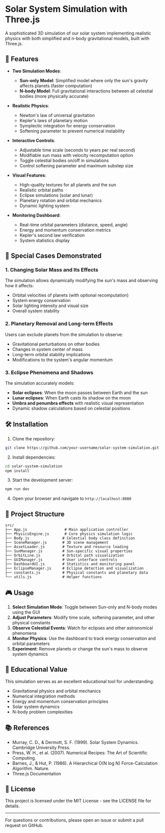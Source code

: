 # Solar System Simulation with Three.js

A sophisticated 3D simulation of our solar system implementing realistic physics with both simplified and n-body gravitational models, built with Three.js.

## 🌟 Features

- **Two Simulation Modes**:
  - **Sun-only Model**: Simplified model where only the sun's gravity affects planets (faster computation)
  - **N-body Model**: Full gravitational interactions between all celestial bodies (more physically accurate)

- **Realistic Physics**:
  - Newton's law of universal gravitation
  - Kepler's laws of planetary motion
  - Symplectic integration for energy conservation
  - Softening parameter to prevent numerical instability

- **Interactive Controls**:
  - Adjustable time scale (seconds to years per real second)
  - Modifiable sun mass with velocity recomputation option
  - Toggle celestial bodies on/off in simulations
  - Control softening parameter and maximum substep size

- **Visual Features**:
  - High-quality textures for all planets and the sun
  - Realistic orbital paths
  - Eclipse simulations (solar and lunar)
  - Planetary rotation and orbital mechanics
  - Dynamic lighting system

- **Monitoring Dashboard**:
  - Real-time orbital parameters (distance, speed, angle)
  - Energy and momentum conservation metrics
  - Kepler's second law verification
  - System statistics display

## 🚀 Special Cases Demonstrated

### 1. Changing Solar Mass and Its Effects
The simulation allows dynamically modifying the sun's mass and observing how it affects:
- Orbital velocities of planets (with optional recomputation)
- System energy conservation
- Solar lighting intensity and visual size
- Overall system stability

### 2. Planetary Removal and Long-term Effects
Users can exclude planets from the simulation to observe:
- Gravitational perturbations on other bodies
- Changes in system center of mass
- Long-term orbital stability implications
- Modifications to the system's angular momentum

### 3. Eclipse Phenomena and Shadows
The simulation accurately models:
- **Solar eclipses**: When the moon passes between Earth and the sun
- **Lunar eclipses**: When Earth casts its shadow on the moon
- **Umbra and penumbra effects** with realistic visual representation
- Dynamic shadow calculations based on celestial positions

## 🛠️ Installation

1. Clone the repository:
```bash
git clone https://github.com/your-username/solar-system-simulation.git
```

2. Install dependencies:
```bash
cd solar-system-simulation
npm install
```

3. Start the development server:
```bash
npm run dev
```

4. Open your browser and navigate to `http://localhost:8080`

## 📁 Project Structure

```
src/
├── App.js                 # Main application controller
├── PhysicsEngine.js       # Core physics simulation logic
├── Body.js               # Celestial body class definition
├── SceneManager.js       # 3D scene management
├── AssetLoader.js        # Texture and resource loading
├── SunManager.js         # Sun-specific visual properties
├── OrbitLine.js          # Orbital path visualization
├── GUIManager.js         # User interface controls
├── DashboardUI.js        # Statistics and monitoring panel
├── EclipseManager.js     # Eclipse detection and visualization
├── constants.js          # Physical constants and planetary data
└── utils.js              # Helper functions
```

## 🎮 Usage

1. **Select Simulation Mode**: Toggle between Sun-only and N-body modes using the GUI
2. **Adjust Parameters**: Modify time scale, softening parameter, and other physical constants
3. **Observe Celestial Events**: Watch for eclipses and other astronomical phenomena
4. **Monitor Physics**: Use the dashboard to track energy conservation and orbital parameters
5. **Experiment**: Remove planets or change the sun's mass to observe system dynamics

## 🔬 Educational Value

This simulation serves as an excellent educational tool for understanding:
- Gravitational physics and orbital mechanics
- Numerical integration methods
- Energy and momentum conservation principles
- Solar system dynamics
- N-body problem complexities

## 📚 References

- Murray, C. D., & Dermott, S. F. (1999). Solar System Dynamics. Cambridge University Press.
- Press, W. H., et al. (2007). Numerical Recipes: The Art of Scientific Computing.
- Barnes, J., & Hut, P. (1986). A Hierarchical O(N log N) Force-Calculation Algorithm. Nature.
- Three.js Documentation

## 📄 License

This project is licensed under the MIT License - see the LICENSE file for details.

---

For questions or contributions, please open an issue or submit a pull request on GitHub.
